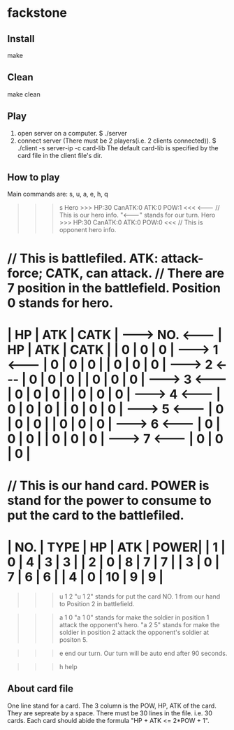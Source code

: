# fackstone

## Install
make

## Clean
make clean

## Play
1. open server on a computer.
$ ./server
2. connect server (There must be 2 players(i.e. 2 clients connected)).
$ ./client -s server-ip -c card-lib
The default card-lib is specified by the card file in the client file's dir.

## How to play
Main commands are: s, u, a, e, h, q

>>> s
Hero >>> HP:30 CanATK:0 ATK:0 POW:1 <<< <--- // This is our hero info. "<---" stands for our turn.
Hero >>> HP:30 CanATK:0 ATK:0 POW:0 <<<      // This is opponent hero info.

// This is battlefiled. ATK: attack-force; CATK, can attack.
// There are 7 position in the battlefield. Position 0 stands for hero.
===========================================================
|  HP  |  ATK | CATK | ---> NO. <--- |  HP  |  ATK | CATK |
|    0 |    0 |   0  | --->  1  <--- |    0 |    0 |   0  |
|    0 |    0 |   0  | --->  2  <--- |    0 |    0 |   0  |
|    0 |    0 |   0  | --->  3  <--- |    0 |    0 |   0  |
|    0 |    0 |   0  | --->  4  <--- |    0 |    0 |   0  |
|    0 |    0 |   0  | --->  5  <--- |    0 |    0 |   0  |
|    0 |    0 |   0  | --->  6  <--- |    0 |    0 |   0  |
|    0 |    0 |   0  | --->  7  <--- |    0 |    0 |   0  |
===========================================================

// This is our hand card. POWER is stand for the power to consume to put the card to the battlefiled.
====================================
|  NO. | TYPE |  HP  |  ATK | POWER|
|   1  |   0  |    4 |    3 |   3  |
|   2  |   0  |    8 |    7 |   7  |
|   3  |   0  |    7 |    6 |   6  |
|   4  |   0  |   10 |    9 |   9  |
====================================

>>> u 1 2
"u 1 2" stands for put the card NO. 1 from our hand to Position 2 in battlefield.

>>> a 1 0
"a 1 0" stands for make the soldier in position 1 attack the opponent's hero.
"a 2 5" stands for make the soldier in position 2 attack the opponent's soldier at positon 5.

>>> e
end our turn.
Our turn will be auto end after 90 seconds.

>>> h
help

## About card file
One line stand for a card.
The 3 column is the POW, HP, ATK of the card. They are sepreate by a space.
There must be 30 lines in the file. i.e. 30 cards.
Each card should abide the formula "HP + ATK <= 2*POW + 1".
